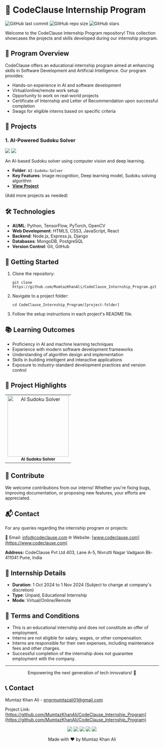 # 🚀 CodeClause Internship Program

![GitHub last commit](https://img.shields.io/github/last-commit/MumtazKhanAli/CodeClause_Internship_Program)
![GitHub repo size](https://img.shields.io/github/repo-size/MumtazKhanAli/CodeClause_Internship_Program)
![GitHub stars](https://img.shields.io/github/stars/MumtazKhanAli/CodeClause_Internship_Program?style=social)

Welcome to the CodeClause Internship Program repository! This collection showcases the projects and skills developed during our internship program.

## 🎯 Program Overview

CodeClause offers an educational internship program aimed at enhancing skills in Software Development and Artificial Intelligence. Our program provides:

- Hands-on experience in AI and software development
- Virtual/online/remote work setup
- Opportunity to work on real-world projects
- Certificate of Internship and Letter of Recommendation upon successful completion
- Swags for eligible interns based on specific criteria

## 📂 Projects

### 1. AI-Powered Sudoku Solver
<img src="https://img.shields.io/badge/Python-3776AB?style=for-the-badge&logo=python&logoColor=white" /> <img src="https://img.shields.io/badge/TensorFlow-FF6F00?style=for-the-badge&logo=tensorflow&logoColor=white" />

An AI-based Sudoku solver using computer vision and deep learning.
- **Folder**: `AI-Sudoku-Solver`
- **Key Features**: Image recognition, Deep learning model, Sudoku solving algorithm
- **[View Project](https://github.com/MumtazKhanAli/CodeClause_Internship_Program/tree/main/AI-Sudoku-Solver)**

(Add more projects as needed)

## 🛠️ Technologies

- **AI/ML**: Python, TensorFlow, PyTorch, OpenCV
- **Web Development**: HTML5, CSS3, JavaScript, React
- **Backend**: Node.js, Express.js, Django
- **Databases**: MongoDB, PostgreSQL
- **Version Control**: Git, GitHub

## 🚀 Getting Started

1. Clone the repository:
   ```
   git clone https://github.com/MumtazKhanAli/CodeClause_Internship_Program.git
   ```

2. Navigate to a project folder:
   ```
   cd CodeClause_Internship_Program/[project-folder]
   ```

3. Follow the setup instructions in each project's README file.

## 📚 Learning Outcomes

- Proficiency in AI and machine learning techniques
- Experience with modern software development frameworks
- Understanding of algorithm design and implementation
- Skills in building intelligent and interactive applications
- Exposure to industry-standard development practices and version control

## 🌟 Project Highlights

<table>
  <tr>
    <td align="center"><img src="https://via.placeholder.com/200x200.png?text=AI+Sudoku+Solver" width="200px" alt="AI Sudoku Solver"/><br /><sub><b>AI Sudoku Solver</b></sub></td>
    <!-- Add more project highlights as needed -->
  </tr>
</table>

## 🤝 Contribute

We welcome contributions from our interns! Whether you're fixing bugs, improving documentation, or proposing new features, your efforts are appreciated.

## 📬 Contact

For any queries regarding the internship program or projects:

📧 Email: [info@codeclause.com](mailto:info@codeclause.com)
🌐 Website: [www.codeclause.com](https://www.codeclause.com)

**Address:**
CodeClause Pvt Ltd
403, Lane A-5, Nivrutti Nagar
Vadgaon Bk-411041
Pune, India

## 📅 Internship Details

- **Duration**: 1 Oct 2024 to 1 Nov 2024 (Subject to change at company's discretion)
- **Type**: Unpaid, Educational Internship
- **Mode**: Virtual/Online/Remote

## 📜 Terms and Conditions

- This is an educational internship and does not constitute an offer of employment.
- Interns are not eligible for salary, wages, or other compensation.
- Interns are responsible for their own expenses, including maintenance fees and other charges.
- Successful completion of the internship does not guarantee employment with the company.

---

<p align="center">Empowering the next generation of tech innovators! 🚀</p>

## 📞 Contact

Mumtaz Khan Ali - [engrmumtazali01@gmail.com](mailto:engrmumtazali01@gmail.com)

Project Link: [https://github.com/MumtazKhanAli/CodeClause_Internship_Program](https://github.com/MumtazKhanAli/CodeClause_Internship_Program)

<p align="center">
  <a href="mailto:engrmumtazali01@gmail.com"><img src="https://img.shields.io/badge/Email-D14836?style=for-the-badge&logo=gmail&logoColor=white"/></a>
  <a href="https://www.linkedin.com/in/mumtaz-ali"><img src="https://img.shields.io/badge/LinkedIn-0077B5?style=for-the-badge&logo=linkedin&logoColor=white"/></a>
  <a href="https://www.instagram.com/its_maliyzi"><img src="https://img.shields.io/badge/Instagram-E4405F?style=for-the-badge&logo=instagram&logoColor=white"/></a>
  <a href="https://x.com/your-x-account"><img src="https://img.shields.io/badge/X.com-1DA1F2?style=for-the-badge&logo=twitter&logoColor=white"/></a>
  <a href="https://discord.gg/DZgwHzEb"><img src="https://img.shields.io/badge/Discord-7289DA?style=for-the-badge&logo=discord&logoColor=white"/></a>
</p>

<p align="center">Made with ❤️ by Mumtaz Khan Ali</p>

